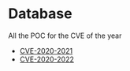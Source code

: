 # Database

All the POC for the CVE of the year


* [CVE-2020-2021](https://zeste.alice-snow.ru/2020/database/cve-2020-2021)
* [CVE-2020-2022](https://zeste.alice-snow.ru/2020/database/cve-2020-2022)